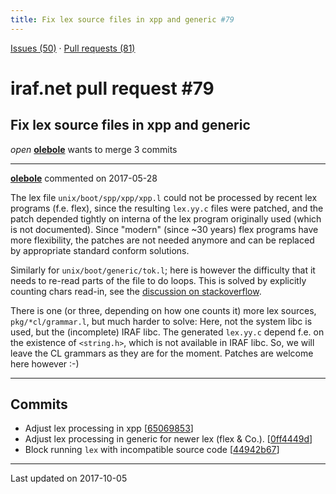 ```yaml
---
title: Fix lex source files in xpp and generic #79
---
```


[Issues (50)](https://iraf-community.github.io/iraf-v216/issues) · [Pull requests (81)](https://iraf-community.github.io/iraf-v216/issues/pulls)

# iraf.net pull request #79
## Fix lex source files in xpp and generic
*open* **[olebole](https://github.com/olebole)** wants to merge 3 commits

- - - -

**[olebole](https://github.com/olebole)** commented on 2017-05-28

The lex file `unix/boot/spp/xpp/xpp.l` could not be processed by recent lex programs (f.e. flex), since the resulting `lex.yy.c` files were patched, and the patch depended tightly on interna of the lex program originally used (which is not documented). Since "modern" (since ~30 years) flex programs have more flexibility, the patches are not needed anymore and can be replaced by appropriate standard conform solutions.  
  
Similarly for `unix/boot/generic/tok.l`; here is however the difficulty that it needs to re-read parts of the file to do loops. This is solved by explicitly counting chars read-in, see the [discussion on stackoverflow](https://stackoverflow.com/questions/44266589/going-back-to-old-position-in-lex).  
  
There is one (or three, depending on how one counts it) more lex sources, `pkg/*cl/grammar.l`, but much harder to solve: Here, not the system libc is used, but the (incomplete) IRAF libc. The generated `lex.yy.c` depend f.e. on the existence of `<string.h>`, which is not available in IRAF libc. So, we will leave the CL grammars as they are for the moment. Patches are welcome here however :-)
- - - -

## Commits

* Adjust lex processing in xpp [[65069853](https://github.com/iraf-community/iraf/commit/650698538636ea05417d34464bc750c579e66aee)]
* Adjust lex processing in generic for newer lex (flex & Co.). [[0ff4449d](https://github.com/iraf-community/iraf/commit/0ff4449d822876f13c04222e5c354e9c64b3179b)]
* Block running `lex` with incompatible source code [[44942b67](https://github.com/iraf-community/iraf/commit/44942b67d309aedfb4d2ecb7d494bd41e5b59ca9)]

- - - -

Last updated on 2017-10-05
